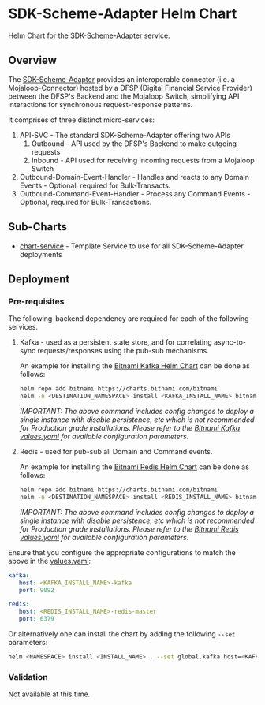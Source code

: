 # SDK-Scheme-Adapter Helm Chart

Helm Chart for the [SDK-Scheme-Adapter](https://github.com/mojaloop/sdk-scheme-adapter) service.

## Overview

The [SDK-Scheme-Adapter](https://github.com/mojaloop/sdk-scheme-adapter) provides an interoperable connector (i.e. a Mojaloop-Connector) hosted by a DFSP (Digital Financial Service Provider) between the DFSP's Backend and the Mojaloop Switch, simplifying API interactions for synchronous request-response patterns.

It comprises of three distinct micro-services:

1. API-SVC - The standard SDK-Scheme-Adapter offering two APIs
   1. Outbound - API used by the DFSP's Backend to make outgoing requests
   2. Inbound - API used for receiving incoming requests from a Mojaloop Switch
2. Outbound-Domain-Event-Handler - Handles and reacts to any Domain Events - Optional, required for Bulk-Transacts.
3. Outbound-Command-Event-Handler - Process any Command Events - Optional, required for Bulk-Transactions.

## Sub-Charts

- [chart-service](./chart-service/) - Template Service to use for all SDK-Scheme-Adapter deployments

## Deployment

### Pre-requisites

The following-backend dependency are required for each of the following services.

1. Kafka - used as a persistent state store, and for correlating async-to-sync requests/responses using the pub-sub mechanisms.

   An example for installing the [Bitnami Kafka Helm Chart](https://github.com/bitnami/charts/tree/master/bitnami/kafka) can be done as follows:

   ```bash
   helm repo add bitnami https://charts.bitnami.com/bitnami
   helm -n <DESTINATION_NAMESPACE> install <KAFKA_INSTALL_NAME> bitnami/kafka --set persistence.enabled=false --set zookeeper.persistence.enabled=false
   ```

   _IMPORTANT: The above command includes config changes to deploy a single instance with disable persistence, etc which is not recommended for Production grade installations. Please refer to the [Bitnami Kafka values.yaml](https://github.com/bitnami/charts/blob/master/bitnami/kafka/values.yaml) for available configuration parameters._

2. Redis - used for pub-sub all Domain and Command events.

   An example for installing the [Bitnami Redis Helm Chart](https://github.com/bitnami/charts/tree/master/bitnami/redis) can be done as follows:

   ```bash
   helm repo add bitnami https://charts.bitnami.com/bitnami
   helm -n <DESTINATION_NAMESPACE> install <REDIS_INSTALL_NAME> bitnami/redis --set architecture=standalone --set master.persistence.enabled=false --set auth.enabled=false
   ```

   _IMPORTANT: The above command includes config changes to deploy a single instance with disable persistence, etc which is not recommended for Production grade installations. Please refer to the [Bitnami Redis values.yaml](https://github.com/bitnami/charts/blob/master/bitnami/kafka/values.yaml) for available configuration parameters._

Ensure that you configure the appropriate configurations to match the above in the [values.yaml](./values.yaml):

   ```yaml
   kafka:
      host: <KAFKA_INSTALL_NAME>-kafka
      port: 9092

   redis:
      host: <REDIS_INSTALL_NAME>-redis-master
      port: 6379
   ```

Or alternatively one can install the chart by adding the following `--set` parameters:

   ```bash
   helm <NAMESPACE> install <INSTALL_NAME> . --set global.kafka.host=<KAFKA_INSTALL_NAME>-kafka --set global.redis.host=<REDIS_INSTALL_NAME>-redis-master
   ```

### Validation

Not available at this time.
